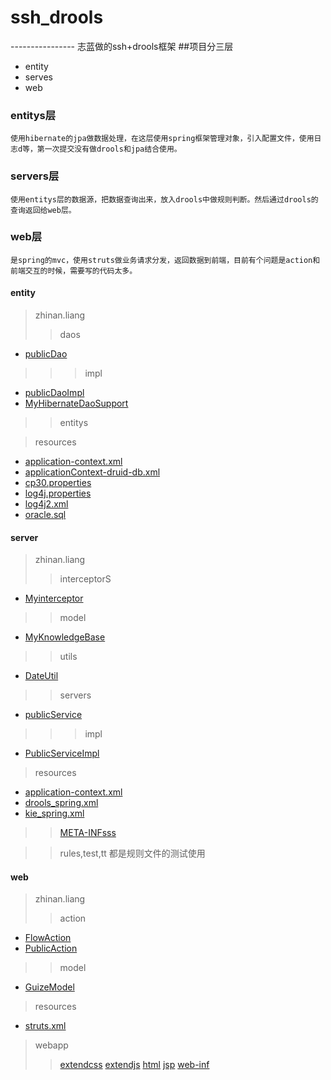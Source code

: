 # ssh_drools
----------------  志蓝做的ssh+drools框架
##项目分三层
* entity
* serves
* web

###  entitys层
    使用hibernate的jpa做数据处理，在这层使用spring框架管理对象，引入配置文件，使用日志d等，第一次提交没有做drools和jpa结合使用。
### servers层
    使用entitys层的数据源，把数据查询出来，放入drools中做规则判断。然后通过drools的查询返回给web层。
### web层
    是spring的mvc，使用struts做业务请求分发，返回数据到前端，目前有个问题是action和前端交互的时候，需要写的代码太多。
    
#### entity
> zhinan.liang
>> daos
* [publicDao](http://blog.csdn.net/guodongxiaren "do的公共方法")

>>> impl
* [publicDaoImpl](http://blog.csdn.net/guodongxiaren "dao的公共方法的实现")
* [MyHibernateDaoSupport](http://blog.csdn.net/guodongxiaren "dao公共方法实现所需要的，为了实现注解")

>> entitys

> resources
* [application-context.xml](http://blog.csdn.net/guodongxiaren "spring的主要配置文件，导入其他配置文件")
* [applicationContext-druid-db.xml](http://blog.csdn.net/guodongxiaren "数据库，事务处理的配置文件")
* [cp30.properties](http://blog.csdn.net/guodongxiaren "数据库配置信息")
* [log4j.properties](http://blog.csdn.net/guodongxiaren "日志配置文件，")
* [log4j2.xml](http://blog.csdn.net/guodongxiaren "日志配置文件，暂时不可以使用")
* [oracle.sql](http://blog.csdn.net/guodongxiaren "数据库插入语句，添加数据")

#### server
> zhinan.liang
>> interceptorS
* [Myinterceptor](http://blog.csdn.net/guodongxiaren "实现自定义执行方法的拦截器,记录方法执行的时间")

>> model
* [ MyKnowledgeBase](http://blog.csdn.net/guodongxiaren "drools实现注解需要的")

>> utils
* [DateUtil](http://blog.csdn.net/guodongxiaren "日期操作的实现类 ")

>> servers
* [publicService](http://blog.csdn.net/guodongxiaren "service 层的公共方法集 ")
    
>>> impl
* [PublicServiceImpl](http://blog.csdn.net/guodongxiaren "drools 操作后的出口点数据")
  
> resources
* [application-context.xml](http://blog.csdn.net/guodongxiaren "spring的主要配置文件,这里主要是导入drools的spring配置文件")
* [drools_spring.xml](http://blog.csdn.net/guodongxiaren "drools 的spring配置文件，目前没有使用")
* [kie_spring.xml](http://blog.csdn.net/guodongxiaren "kie方式配置drools 的spring配置文件")

>> [META-INFsss](http://blog.csdn.net/guodongxiaren "drools不和spring组合使用的时候测试使用")

>> rules,test,tt  都是规则文件的测试使用


#### web
> zhinan.liang
>> action
* [FlowAction](http://blog.csdn.net/guodongxiaren "主要做测试的，与前端界面交互")
* [PublicAction](http://blog.csdn.net/guodongxiaren "用于struts的传参，接收参数，")

>>  model
* [GuizeModel](http://blog.csdn.net/guodongxiaren "测试的时候使用的，用于传递对象")

> resources
* [struts.xml](http://blog.csdn.net/guodongxiaren "struts的主要配置文件，返回值，请求格式")

> webapp
>> [extendcss](http://blog.csdn.net/guodongxiaren "前端框架使用的cdd")
>> [extendjs](http://blog.csdn.net/guodongxiaren "前端框架使用的js")
>> [html](http://blog.csdn.net/guodongxiaren "测试使用，d原本打算使用html做前端")
>> [jsp](http://blog.csdn.net/guodongxiaren "所有的业务jsp界面，")
>> [web-inf](http://blog.csdn.net/guodongxiaren "web.xml")

